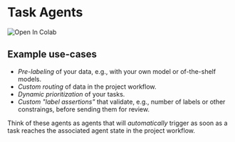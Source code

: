 # Task Agents

<a href="https://colab.research.google.com/drive/1nOVYEG-johzJK6R_mnkgjOiRJUuNIvOY?usp=sharing" target="_blank" style="text-decoration:none">
  <img alt="Open In Colab" src="https://colab.research.google.com/assets/colab-badge.svg">
</a>

## Example use-cases

- _Pre-labeling_ of your data, e.g., with your own model or of-the-shelf models.
- _Custom routing_ of data in the project workflow.
- _Dynamic prioritization_ of your tasks.
- _Custom "label assertions"_ that validate, e.g., number of labels or other constraings, before sending them for review.

Think of these agents as agents that will _automatically_ trigger as soon as a task reaches the associated agent state in the project workflow.

